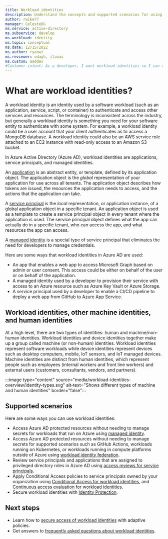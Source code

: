 ```yaml
---
title: Workload identities 
description: Understand the concepts and supported scenarios for using workload identity in Azure Active Directory.
author: rwike77
manager: CelesteDG
ms.service: active-directory
ms.subservice: develop
ms.workload: identity
ms.topic: conceptual
ms.date: 12/15/2022
ms.author: ryanwi
ms.reviewer: udayh, ilanas
ms.custom: aaddev 
#Customer intent: As a developer, I want workload identities so I can authenticate with Azure AD and access Azure AD protected resources.
---
```


# What are workload identities?

A workload identity is an identity used by a software workload (such as an application, service, script, or container) to authenticate and access other services and resources. The terminology is inconsistent across the industry, but generally a workload identity is something you need for your software entity to authenticate with some system.  For example, a workload identity could be a user account that your client authenticates as to access a MongoDB database.  A workload identity could also be an AWS service role attached to an EC2 instance with read-only access to an Amazon S3 bucket.

In Azure Active Directory (Azure AD), workload identities are applications, service principals, and managed identities.  

An [application](app-objects-and-service-principals.md#application-object) is an abstract entity, or template, defined by its application object.  The application object is the *global* representation of your application for use across all tenants. The application object describes how tokens are issued, the resources the application needs to access, and the actions that the application can take.

A [service principal](app-objects-and-service-principals.md#service-principal-object) is the *local* representation, or application instance, of a global application object in a specific tenant. An application object is used as a template to create a service principal object in every tenant where the application is used.  The service principal object defines what the app can actually do in a specific tenant, who can access the app, and what resources the app can access.

A [managed identity](../managed-identities-azure-resources/overview.md) is a special type of service principal that eliminates the need for developers to manage credentials.

Here are some ways that workload identities in Azure AD are used:

- An app that enables a web app to access Microsoft Graph based on admin or user consent. This access could be either on behalf of the user or on behalf of the application.
- A managed identity used by a developer to provision their service with access to an Azure resource such as Azure Key Vault or Azure Storage.
- A service principal used by a developer to enable a CI/CD pipeline to deploy a web app from GitHub to Azure App Service.

## Workload identities, other machine identities, and human identities

At a high level, there are two types of identities: human and machine/non-human identities. Workload identities and device identities together make up a group called machine (or non-human) identities.  Workload identities represent software workloads while device identities represent devices such as desktop computers, mobile, IoT sensors, and IoT managed devices. Machine identities are distinct from human identities, which represent people such as employees (internal workers and front line workers) and external users (customers, consultants, vendors, and partners).  

:::image type="content" source="media/workload-identities-overview/identity-types.svg" alt-text="Shows different types of machine and human identities" border="false":::

## Supported scenarios


Here are some ways you can use workload identities:

- Access Azure AD protected resources without needing to manage secrets for workloads that run on Azure using [managed identity](../managed-identities-azure-resources/overview.md).
- Access Azure AD protected resources without needing to manage secrets for supported scenarios such as GitHub Actions, workloads running on Kubernetes, or workloads running in compute platforms outside of Azure using [workload identity federation](workload-identity-federation.md).
- Review service principals and applications that are assigned to privileged directory roles in Azure AD using [access reviews for service principals](../privileged-identity-management/pim-create-azure-ad-roles-and-resource-roles-review.md).
- Apply Conditional Access policies to service principals owned by your organization using [Conditional Access for workload identities](../conditional-access/workload-identity.md), and [Continuous access evaluation for workload identities](../conditional-access/concept-continuous-access-evaluation-workload.md).
- Secure workload identities with [Identity Protection](../identity-protection/concept-workload-identity-risk.md).


## Next steps

- Learn how to [secure access of workload identities](../conditional-access/workload-identity.md) with adaptive policies.
- Get answers to [frequently asked questions about workload identities](workload-identities-faqs.md). 
